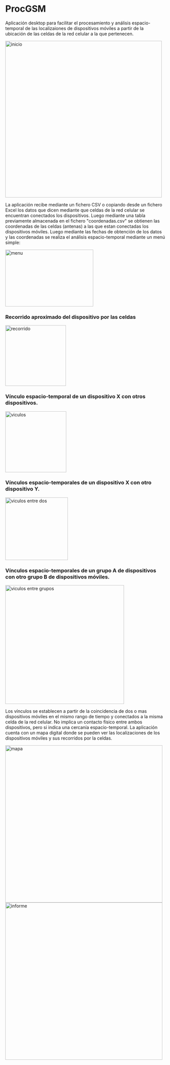 
<h1>ProcGSM </h1>

<p>Aplicación desktop para facilitar el procesamiento y análisis espacio-temporal de las localizaiones de dispositivos móviles a partir de la ubicación de las celdas de la red celular a la que pertenecen.</p>
<img width="493" alt="inicio" src="https://github.com/user-attachments/assets/78b09935-657d-4e59-b594-80d6ea81e68d" />

<p>La aplicación recibe mediante un fichero CSV o copiando desde un fichero Excel los datos que dicen mediante que celdas de la red celular se encuentran conectados los dispositivos. Luego mediante una tabla previamente almacenada en el fichero "coordenadas.csv" se obtienen las coordenadas de las celdas (antenas) a las que estan conectadas los dispositivos móviles. Luego mediante las fechas de obtención de los datos y las coordenadas se realiza el análisis espacio-temporal mediante un menú simple:</p>
<img width="277" height="179" alt="menu" src="https://github.com/user-attachments/assets/17c16277-2eee-4e05-b230-e7503b2b46a6" />

<h3>Recorrido aproximado del dispositivo por las celdas</h3>
<img width="191" alt="recorrido" src="https://github.com/user-attachments/assets/ce4a70ad-486d-4132-81ce-f7e16b44b3f7" />

<h3>Vínculo espacio-temporal de un dispositivo X con otros dispositivos.</h3>
<img width="192" alt="viculos" src="https://github.com/user-attachments/assets/a2473e4a-6175-4974-80cb-9fc4fefc4eb6" />

<h3>Vínculos espacio-temporales de un dispositivo X con otro dispositivo Y.</h3>
<img width="197" alt="viculos entre dos" src="https://github.com/user-attachments/assets/ae1e81cf-08ef-4f9a-9d59-3b4e25443bec" />

<h3>Vínculos espacio-temporales de un grupo A de dispositivos con otro grupo B de dispositivos móviles.</h3>
<img width="374" alt="viculos entre grupos" src="https://github.com/user-attachments/assets/09c0bbe6-c23c-4885-94cb-f35befae473b" />

<p>Los vínculos se establecen a partir de la coincidencia de dos o mas dispositivos móviles en el mismo rango de tiempo y conectados a la misma celda de la red celular. No implica un contacto físico entre ambos dispositivos, pero si indica una cercanía espacio-temporal. La aplicación cuenta con un mapa digital donde se pueden ver las localizaciones de los dispositivos móviles y sus recorridos por la celdas.</p>
<img width="495" alt="mapa" src="https://github.com/user-attachments/assets/42192cfc-fbf1-4ba7-a75b-cb07b776bc1d" /> 
<img width="495" alt="informe" src="https://github.com/user-attachments/assets/2ecf2034-5fda-463b-82d4-b4905af0f67c" />





